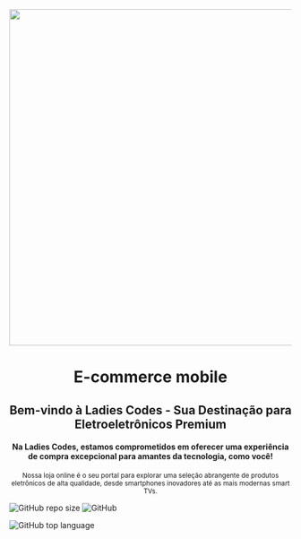 <div align="center">
  <img src="https://github.com/divina37/SPOTIFY-CLONE/assets/130809132/22eb4e20-79c9-4cd7-a4f3-6ce094198b17" width="600px" />  
</div>

<h1 align="center">E-commerce mobile</h1>

<h2 align="center">Bem-vindo à Ladies Codes - Sua Destinação para Eletroeletrônicos Premium</h2>

<h4 align="center">Na Ladies Codes, estamos comprometidos em oferecer uma experiência de compra excepcional para amantes da tecnologia, como você!</h4>
<div align="center">
  <sup align="center">Nossa loja online é o seu portal para explorar uma seleção abrangente de produtos eletrônicos de alta qualidade, desde smartphones inovadores até as mais modernas smart TVs.</sup> 
</div>


![GitHub repo size](https://img.shields.io/github/repo-size/ladiesCodeTech/Ecommerce)
![GitHub](https://img.shields.io/github/license/ladiesCodeTech/Ecommerce)

![GitHub top language](https://img.shields.io/github/languages/top/ladiesCodeTech/Ecommerce)







